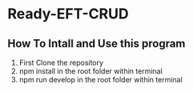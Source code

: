 # Ready-EFT-CRUD
## How To Intall and Use this program
1. First Clone the repository
2. npm install in the root folder within terminal
3. npm run develop in the root folder within terminal
